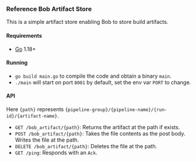 ### Reference Bob Artifact Store

This is a simple artifact store enabling Bob to store build artifacts.

#### Requirements
- [Go](https://golang.org/dl/) 1.18+

#### Running
- `go build main.go` to compile the code and obtain a binary `main`.
- `./main` will start on port `8001` by default, set the env var `PORT` to change.

#### API

Here `{path}` represents `{pipeline-group}/{pipeline-name}/{run-id}/{artifact-name}`.

- `GET /bob_artifact/{path}`: Returns the artifact at the path if exists.
- `POST /bob_artifact/{path}`: Takes the file contents as the post body. Writes the file at the path.
- `DELETE /bob_artifact/{path}`: Deletes the file at the path.
- `GET /ping`: Responds with an `Ack`.
